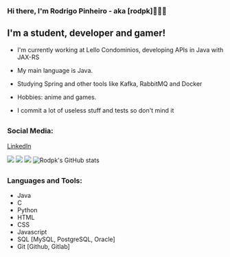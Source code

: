 ### Hi there, I'm Rodrigo Pinheiro - aka [rodpk]👋🇧🇷

## I'm a student, developer and gamer!
- I'm currently working at Lello Condominios, developing APIs in Java with JAX-RS 
- My main language is Java.
- Studying Spring and other tools like Kafka, RabbitMQ and Docker
- Hobbies: anime and games.

- I commit a lot of useless stuff and tests so don't mind it
##
### Social Media:
[LinkedIn]


![](http://github-profile-summary-cards.vercel.app/api/cards/profile-details?username=rodpk&theme=dracula)
![](http://github-profile-summary-cards.vercel.app/api/cards/repos-per-language?username=rodpk&theme=dracula)
![](http://github-profile-summary-cards.vercel.app/api/cards/stats?username=rodpk&theme=dracula)
![Rodpk's GitHub stats](https://github-readme-stats.vercel.app/api?username=rodpk&show_icons=true&theme=dracula&hide_border=true)
##
### Languages and Tools:

- Java
- C
- Python          
- HTML
- CSS
- Javascript
- SQL [MySQL, PostgreSQL, Oracle]
- Git [Github, Gitlab]


[LinkedIn]: https://www.linkedin.com/in/rodpinheiro/
